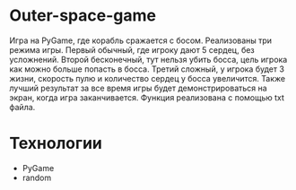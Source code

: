# Outer-space-game

Игра на PyGame, где корабль сражается с босом. Реализованы три режима игры. Первый обычный, где игроку дают 5 сердец, без усложнений. Второй бесконечный, тут нельзя убить босса, цель игрока как можно больше попасть в босса. Третий сложный, у игрока будет 3 жизни, скорость пулю и количество сердец у босса увеличится. Также лучший результат за все время игры будет демонстрироваться на экран, когда игра заканчивается. Функция реализована с помощью txt файла.


# Технологии

<ul>
  <li>PyGame</li>
  <li>random</li>
</ul>
